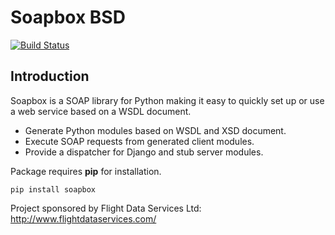 Soapbox BSD
===========

[![Build Status](https://travis-ci.org/FelixSchwarz/soapbox-bsd.png?branch=master)](https://travis-ci.org/FelixSchwarz/soapbox-bsd)


Introduction
------------

Soapbox is a SOAP library for Python making it easy to quickly set up or use a
web service based on a WSDL document.

- Generate Python modules based on WSDL and XSD document.
- Execute SOAP requests from generated client modules.
- Provide a dispatcher for Django and stub server modules.

Package requires **pip** for installation.

`pip install soapbox`

Project sponsored by Flight Data Services Ltd: http://www.flightdataservices.com/

